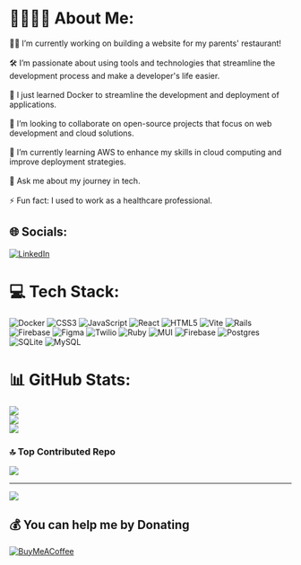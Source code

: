 # 👩🏻‍💻🐱 About Me:
 👨‍🍳 I’m currently working on building a website for my parents' restaurant! <br><br> 
 🛠️ I’m passionate about using tools and technologies that streamline the development process and make a developer's life easier. <br><br> 
 🐳 I just learned Docker to streamline the development and deployment of applications. <br><br>
 👥 I’m looking to collaborate on open-source projects that focus on web development and cloud solutions. <br><br>
 🌱 I’m currently learning AWS to enhance my skills in cloud computing and improve deployment strategies. <br><br>
 💬 Ask me about my journey in tech.<br><br>
 ⚡ Fun fact: I used to work as a healthcare professional. 


## 🌐 Socials:
[![LinkedIn](https://img.shields.io/badge/LinkedIn-%230077B5.svg?logo=linkedin&logoColor=white)](https://www.linkedin.com/in/wendy-yeung/) 

# 💻 Tech Stack:
![Docker](https://img.shields.io/badge/docker-%230db7ed.svg?style=for-the-badge&logo=docker&logoColor=white) ![CSS3](https://img.shields.io/badge/css3-%231572B6.svg?style=for-the-badge&logo=css3&logoColor=white) ![JavaScript](https://img.shields.io/badge/javascript-%23323330.svg?style=for-the-badge&logo=javascript&logoColor=%23F7DF1E) ![React](https://img.shields.io/badge/react-%2320232a.svg?style=for-the-badge&logo=react&logoColor=%2361DAFB) ![HTML5](https://img.shields.io/badge/html5-%23E34F26.svg?style=for-the-badge&logo=html5&logoColor=white) ![Vite](https://img.shields.io/badge/vite-%23646CFF.svg?style=for-the-badge&logo=vite&logoColor=white) ![Rails](https://img.shields.io/badge/rails-%23CC0000.svg?style=for-the-badge&logo=ruby-on-rails&logoColor=white) ![Firebase](https://img.shields.io/badge/firebase-%23039BE5.svg?style=for-the-badge&logo=firebase) ![Figma](https://img.shields.io/badge/figma-%23F24E1E.svg?style=for-the-badge&logo=figma&logoColor=white) ![Twilio](https://img.shields.io/badge/Twilio-F22F46?style=for-the-badge&logo=Twilio&logoColor=white) ![Ruby](https://img.shields.io/badge/ruby-%23CC342D.svg?style=for-the-badge&logo=ruby&logoColor=white) ![MUI](https://img.shields.io/badge/MUI-%230081CB.svg?style=for-the-badge&logo=mui&logoColor=white) ![Firebase](https://img.shields.io/badge/firebase-%23039BE5.svg?style=for-the-badge&logo=firebase) ![Postgres](https://img.shields.io/badge/postgres-%23316192.svg?style=for-the-badge&logo=postgresql&logoColor=white) ![SQLite](https://img.shields.io/badge/sqlite-%2307405e.svg?style=for-the-badge&logo=sqlite&logoColor=white) ![MySQL](https://img.shields.io/badge/mysql-4479A1.svg?style=for-the-badge&logo=mysql&logoColor=white)
# 📊 GitHub Stats:
![](https://github-readme-stats.vercel.app/api?username=wendy174&theme=tokyonight&hide_border=false&include_all_commits=false&count_private=true)<br/>
![](https://github-readme-streak-stats.herokuapp.com/?user=wendy174&theme=tokyonight&hide_border=false)<br/>
![](https://github-readme-stats.vercel.app/api/top-langs/?username=wendy174&theme=tokyonight&hide_border=false&include_all_commits=false&count_private=true&layout=compact)

### 🔝 Top Contributed Repo
![](https://github-contributor-stats.vercel.app/api?username=wendy174&limit=5&theme=tokyonight&combine_all_yearly_contributions=true)

---
[![](https://visitcount.itsvg.in/api?id=wendy174&icon=0&color=6)](https://visitcount.itsvg.in)

  ## 💰 You can help me by Donating
  [![BuyMeACoffee](https://img.shields.io/badge/Buy%20Me%20a%20Coffee-ffdd00?style=for-the-badge&logo=buy-me-a-coffee&logoColor=black)](https://buymeacoffee.com/wendy174) 

  
<!-- Proudly created with GPRM ( https://gprm.itsvg.in ) -->
